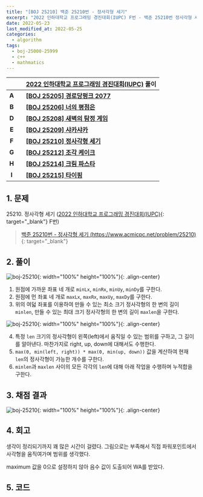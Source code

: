 ```yaml
---
title: "[BOJ 25210] 백준 25210번 - 정사각형 세기"
excerpt: "2022 인하대학교 프로그래밍 경진대회(IUPC) F번 - 백준 25210번 정사각형 세기 풀이"
date: 2022-05-23
last_modified_at: 2022-05-25
categories:
  - algorithm
tags:
  - boj-25000-25999
  - c++
  - mathmatics
---
```


|||[2022 인하대학교 프로그래밍 경진대회(IUPC)](https://burningfalls.github.io/contest/iupc2022-baekjoon-contest/) 풀이|
|:---:|:---:|:---|
|**A**||**[[BOJ 25205] 경로당펑크 2077](https://burningfalls.github.io/algorithm/boj-25205/)**|
|**B**||**[[BOJ 25206] 너의 평점은](https://burningfalls.github.io/algorithm/boj-25206/)**|
|**D**||**[[BOJ 25208] 새벽의 탐정 게임](https://burningfalls.github.io/algorithm/boj-25208/)**|
|**E**||**[[BOJ 25209] 샤카샤카](https://burningfalls.github.io/algorithm/boj-25209/)**|
|**F**||**[[BOJ 25210] 정사각형 세기](https://burningfalls.github.io/algorithm/boj-25210/)**|
|**G**||**[[BOJ 25212] 조각 케이크](https://burningfalls.github.io/algorithm/boj-25212/)**|
|**H**||**[[BOJ 25214] 크림 파스타](https://burningfalls.github.io/algorithm/boj-25214/)**|
|**I**||**[[BOJ 25215] 타이핑](https://burningfalls.github.io/algorithm/boj-25215/)**|

## 1. 문제
$25210$. 정사각형 세기 ([2022 인하대학교 프로그래밍 경진대회(IUPC)](https://burningfalls.github.io/contest/iupc-baekjoon-contest/){: target="_blank"} F번)

> [백준 25210번 - 정사각형 세기 (https://www.acmicpc.net/problem/25210)](https://www.acmicpc.net/problem/25210){: target="_blank"}

## 2. 풀이

![boj-25210](https://user-images.githubusercontent.com/30232837/169747304-42454a82-18fd-40b4-8e82-41d451f28fe1.png "boj-25210"){: width="100%" height="100%"}{: .align-center}

1. 원점에 가까운 좌표 네 개로 `minLx`, `minRx`, `minUy`, `minDy`를 구한다.
2. 원점에 먼 좌표 네 개로 `maxLx`, `maxRx`, `maxUy`, `maxDy`를 구한다.
3. 위의 여덟 좌표를 이용하여 만들 수 있는 최소 크기 정사각형의 한 변의 길이 `minlen`, 만들 수 있는 최대 크기 정사각형의 한 변의 길이 `maxlen`을 구한다.

![boj-25210](https://user-images.githubusercontent.com/30232837/169747336-64283693-d018-402f-bce9-ecbae827361a.png "boj-25210"){: width="100%" height="100%"}{: .align-center}

4. 특정 `len` 크기의 정사각형이 왼쪽(left)에서 움직일 수 있는 범위를 구하고, 그 길이를 알아낸다. 마찬가지로 right, up, down에 대해서도 수행한다.
5. `max(0, min(left, right)) * max(0, min(up, down))` 값을 계산하여 현재 `len`의 정사각형이 가능한 개수를 구한다.
6. `minlen`과 `maxlen` 사이의 모든 각각의 `len`에 대해 아래 작업을 수행하며 누적합을 구한다.

## 3. 채점 결과

![boj-25210](https://user-images.githubusercontent.com/30232837/169728335-e4057ec4-41c9-48cf-a970-321e2fdc98f4.png "boj-25210"){: width="100%" height="100%"}{: .align-center}

## 4. 회고

생각이 정리되기까지 꽤 많은 시간이 걸렸다. 그림으로는 부족해서 직접 파워포인트에서 사각형을 움직여가며 범위를 생각했다.

maximum 값을 0으로 설정하지 않아 음수 값이 도출되어 WA를 받았다.

## 5. 코드

<script src="https://gist.github.com/BurningFalls/dc343532b419936fc4f83186570e586c.js"></script>